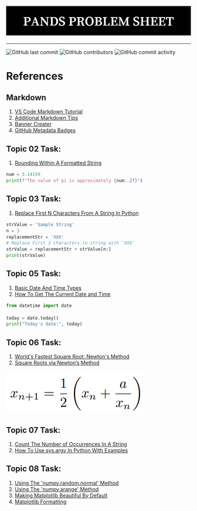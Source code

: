 ![Banner Image](./markdown-image-files/PANDS_PROBLEM_SHEET.png)
---
---
![GitHub last commit](https://img.shields.io/github/last-commit/damienfarrell/pands-problem-sheet)
![GitHub contributors](https://img.shields.io/github/contributors/damienfarrell/pands-problem-sheet)
![GitHub commit activity](https://img.shields.io/github/commit-activity/w/damienfarrell/pands-problem-sheet)

# References
## Markdown 
1. [VS Code Markdown Tutorial](https://www.youtube.com/watch?v=Hgucu1ch3mo)
2. [Additional Markdown Tips](https://www.youtube.com/watch?v=a8CwpGARAsQ)
3. [Banner Creater](https://banner.godori.dev/)
4. [GitHub Metadata Badges](https://shields.io/)

## Topic 02 Task:
1. [Rounding Within A Formatted String](https://vlegalwaymayo.atu.ie/mod/forum/discuss.php?d=49560)

``` python
num = 3.14159
print(f"The value of pi is approximately {num:.2f}")
```

## Topic 03 Task:
1. [Replace First N Characters From A String In Python](https://thispointer.com/replace-first-n-characters-from-a-string-in-python/)

```python
strValue = 'Sample String'
n = 3
replacementStr = 'XXX'
# Replace First 3 characters in string with 'XXX'
strValue = replacementStr + strValue[n:]
print(strValue)
```

## Topic 05 Task:
1. [Basic Date And Time Types](https://docs.python.org/3/library/datetime.html)
2. [How To Get The Current Date and Time](https://www.programiz.com/python-programming/datetime/current-datetime)

``` python
from datetime import date

today = date.today()
print("Today's date:", today)
```

## Topic 06 Task:
1. [World's Fastest Square Root: Newton's Method](https://www.youtube.com/watch?v=FpOEx6zFf1o)
2. [Square Roots via Newton’s Method](https://math.mit.edu/~stevenj/18.335/newton-sqrt.pdf)

![Newton's Method](./markdown-image-files/Newton's%20Method.PNG)

## Topic 07 Task:
1. [Count The Number of Occurrences In A String](https://stackoverflow.com/questions/1155617/count-the-number-of-occurrences-of-a-character-in-a-string)
2. [How To Use sys.argv In Python With Examples](https://www.knowledgehut.com/blog/programming/sys-argv-python-examples)

## Topic 08 Task:
1. [Using The 'numpy.random.normal' Method](https://numpy.org/doc/stable/reference/random/generated/numpy.random.normal.html)
2. [Using The 'numpy.arange' Method](https://numpy.org/doc/stable/reference/generated/numpy.arange.html)
3. [Making Matplotlib Beautiful By Default](https://towardsdatascience.com/making-matplotlib-beautiful-by-default-d0d41e3534fd)
4. [Matplotlib Formatting](https://www.w3schools.com/python/matplotlib_pyplot.asp)